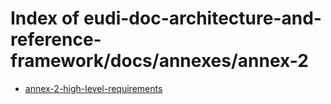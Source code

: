 # Index of eudi-doc-architecture-and-reference-framework/docs/annexes/annex-2

- [annex-2-high-level-requirements](/eudi-doc-architecture-and-reference-framework/docs/annexes/annex-2/annex-2-high-level-requirements/)